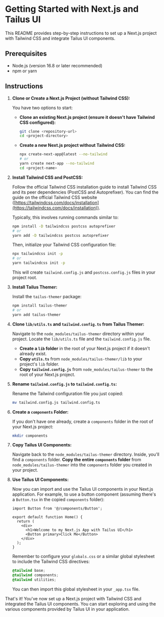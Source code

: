 # Getting Started with Next.js and Tailus UI

This README provides step-by-step instructions to set up a Next.js project with Tailwind CSS and integrate Tailus UI components.

## Prerequisites

* Node.js (version 16.8 or later recommended)
* npm or yarn

## Instructions

1.  **Clone or Create a Next.js Project (without Tailwind CSS):**

    You have two options to start:

    * **Clone an existing Next.js project (ensure it doesn't have Tailwind CSS configured):**
        ```bash
        git clone <repository-url>
        cd <project-directory>
        ```
    * **Create a new Next.js project without Tailwind CSS:**
        ```bash
        npx create-next-app@latest --no-tailwind
        # or
        yarn create next-app --no-tailwind
        cd <project-name>
        ```

2.  **Install Tailwind CSS and PostCSS:**

    Follow the official Tailwind CSS installation guide to install Tailwind CSS and its peer dependencies (PostCSS and Autoprefixer). You can find the guide on the official Tailwind CSS website ([https://tailwindcss.com/docs/installation](https://tailwindcss.com/docs/installation)).

    Typically, this involves running commands similar to:

    ```bash
    npm install -D tailwindcss postcss autoprefixer
    # or
    yarn add -D tailwindcss postcss autoprefixer
    ```

    Then, initialize your Tailwind CSS configuration file:

    ```bash
    npx tailwindcss init -p
    # or
    yarn tailwindcss init -p
    ```

    This will create `tailwind.config.js` and `postcss.config.js` files in your project root.

3.  **Install Tailus Themer:**

    Install the `tailus-themer` package:

    ```bash
    npm install tailus-themer
    # or
    yarn add tailus-themer
    ```

4.  **Clone `lib/utils.ts` and `tailwind.config.ts` from Tailus Themer:**

    Navigate to the `node_modules/tailus-themer` directory within your project. Locate the `lib/utils.ts` file and the `tailwind.config.js` file.

    * **Create a `lib` folder** in the root of your Next.js project if it doesn't already exist.
    * **Copy `utils.ts`** from `node_modules/tailus-themer/lib` to your project's `lib` folder.
    * **Copy `tailwind.config.js`** from `node_modules/tailus-themer` to the root of your Next.js project.

5.  **Rename `tailwind.config.js` to `tailwind.config.ts`:**

    Rename the Tailwind configuration file you just copied:

    ```bash
    mv tailwind.config.js tailwind.config.ts
    ```

6.  **Create a `components` Folder:**

    If you don't have one already, create a `components` folder in the root of your Next.js project:

    ```bash
    mkdir components
    ```

7.  **Copy Tailus UI Components:**

    Navigate back to the `node_modules/tailus-themer` directory. Inside, you'll find a `components` folder. **Copy the entire `components` folder** from `node_modules/tailus-themer` into the `components` folder you created in your project.

8.  **Use Tailus UI Components:**

    Now you can import and use the Tailus UI components in your Next.js application. For example, to use a button component (assuming there's a `Button.tsx` in the copied `components` folder):

    ```tsx
    import Button from '@/components/Button';

    export default function Home() {
      return (
        <div>
          <h1>Welcome to my Next.js App with Tailus UI</h1>
          <Button primary>Click Me</Button>
        </div>
      );
    }
    ```

    Remember to configure your `globals.css` or a similar global stylesheet to include the Tailwind CSS directives:

    ```css
    @tailwind base;
    @tailwind components;
    @tailwind utilities;
    ```

    You can then import this global stylesheet in your `_app.tsx` file.

That's it! You've now set up a Next.js project with Tailwind CSS and integrated the Tailus UI components. You can start exploring and using the various components provided by Tailus UI in your application.